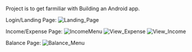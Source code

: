 Project is to get farmiliar with Building an Android app.

Login/Landing Page:
![Landing_Page](https://github.com/minhtriet359/BudgetTrackerAndroidApp/assets/148809094/829d5e53-aabb-49ee-8bd1-c5debbe73e02)

Income/Expense Page:
![IncomeMenu](https://github.com/minhtriet359/BudgetTrackerAndroidApp/assets/148809094/e5768ef8-8cc1-4355-9b40-ba67f81c37d8)
![View_Expense](https://github.com/minhtriet359/BudgetTrackerAndroidApp/assets/148809094/c11f5403-1353-4847-a549-788c8aee0e6e)
![View_Income](https://github.com/minhtriet359/BudgetTrackerAndroidApp/assets/148809094/d9bd266e-f006-4763-8a92-78a2316a46be)

Balance Page:
![Balance_Menu](https://github.com/minhtriet359/BudgetTrackerAndroidApp/assets/148809094/746e3e4c-b966-4e2b-9ccd-025465263fbe)
